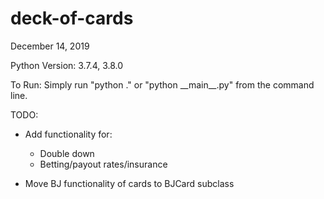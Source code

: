 
# deck-of-cards

December 14, 2019

Python Version: 3.7.4, 3.8.0

To Run: Simply run "python ." or "python \_\_main\_\_.py" from the command line.

TODO:

* Add functionality for:
  * Double down
  * Betting/payout rates/insurance

* Move BJ functionality of cards to BJCard subclass
